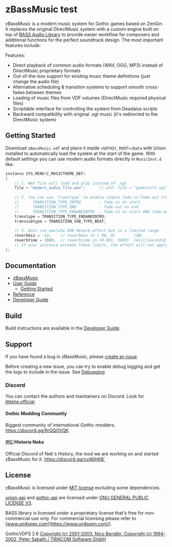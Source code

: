# zBassMusic test

zBassMusic is a modern music system for Gothic games based on ZenGin.
It replaces the original DirectMusic system with a
custom engine built on top of [BASS Audio Library](https://www.un4seen.com/) to provide easier workflow for composers
and additional functions for the
perfect soundtrack design. The most important features include:

Features:

* Direct playback of common audio formats (WAV, OGG, MP3) instead of DirectMusic proprietary formats
* Out-of-the-box support for existing music theme definitions (just change the audio file)
* Alternative scheduling & transition systems to support smooth cross-fades between themes
* Loading of music files from VDF volumes (DirectMusic required physical files)
* Scriptable interface for controlling the system from Deadalus scripts
* Backward compatibility with original .sgt music (it's redirected to the DirectMusic system)

## Getting Started

Download `zBassMusic.vdf` and place it inside `<GOTHIC_ROOT>/Data` with Union installed to automatically load the system
at the start of the game. With default settings you can use modern audio formats directly in `MusicInst.d` like:

```cpp
instance SYS_MENU(C_MUSICTHEME_DEF)
{
	// 1. WAV file will load and play instead of .sgt
	file = "modern_audio_file.wav";      // old: file = "gamestart.sgt";
	
	// 2. You can use `transtype` to enable simple fade-in-fade-out transitions
	//      TRANSITION_TYPE_INTRO        - fade-in on start
	//      TRANSITION_TYPE_END          - fade-out on end
	//      TRANSITION_TYPE_ENDANDINTRO  - fade-in on start AND fade-out on end
	transtype = TRANSITION_TYPE_ENDANDINTRO;
	transsubtype = TRANSITION_SUB_TYPE_BEAT;
	
	// 3. Bass can emulate DX8 Reverb effect but in a limited range 
	reverbmix = -12;    // reverbmix in [-96, 0]        (dB)
	reverbtime = 3000;  // reverbtime in [0.001, 3000]  (milliseconds0)
	// If your instance exceeds these limits, the effect will not apply!
};
```

## Documentation

* [zBassMusic](https://silver-ore-team.github.io/zBassMusic/)
* [User Guide](https://silver-ore-team.github.io/zBassMusic/user-guide/)
    * [Getting Started](https://silver-ore-team.github.io/zBassMusic/user-guide/getting-started/)
* [Reference](https://silver-ore-team.github.io/zBassMusic/reference/)
* [Developer Guide](https://silver-ore-team.github.io/zBassMusic/developer-guide/)

## Build

Build instructions are available in
the [Developer Guide](https://silver-ore-team.github.io/zBassMusic/developer-guide/).

## Support

If you have found a bug in zBassMusic,
please [create an issue](https://github.com/Silver-Ore-Team/zBassMusic/issues/new).

Before creating a new issue, you can try to enable debug logging and get the logs to include in the issue.
See [Debugging](https://silver-ore-team.github.io/zBassMusic/user-guide/debugging/)

### Discord

You can contact the authors and maintainers on Discord. 
Look for [@tehe.official](https://discordapp.com/users/1014655735856111678).

#### Gothic Modding Community

Biggest community of international Gothic modders.
https://discord.gg/6rQQGVQK

#### 🇵🇱 Historia Neka

Official Discord of Nek's History, the mod we are working on and started zBassMusic for it.
https://discord.gg/cvd6jhKB`

## License

zBassMusic is licensed under [MIT license](LICENSE) excluding some dependencies.

[union-api](https://gitlab.com/union-framework/union-api)
and [gothic-api](https://gitlab.com/union-framework/gothic-api) are licensed
under [GNU GENERAL PUBLIC LICENSE V3](https://gitlab.com/union-framework/union-api-/blob/main/LICENSE).

BASS library is licensed under a proprietary license that's free for non-commercial use only. For commercial licensing
please refer to [www.un4seen.com](https://www.un4seen.com/).

GothicVDFS
2.6 [Copyright (c) 2001-2003, Nico Bendlin, Copyright (c) 1994-2002, Peter Sabath / TRIACOM Software GmbH](vdf/License.txt)
